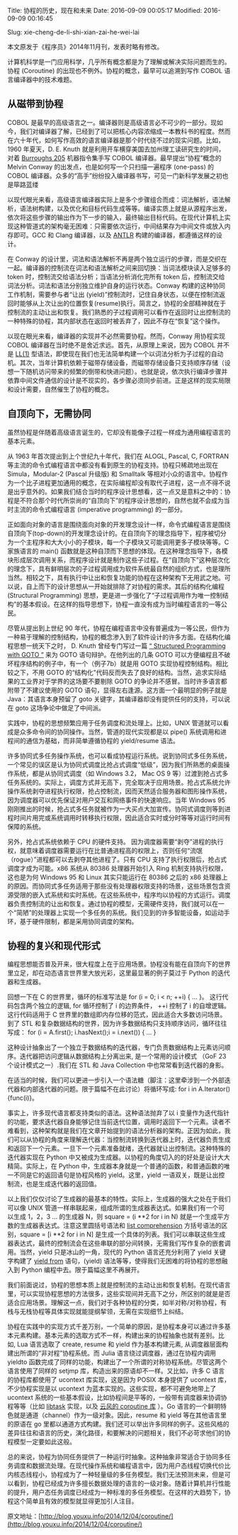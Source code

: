 Title: 协程的历史，现在和未来
Date: 2016-09-09 00:05:17
Modified: 2016-09-09 00:16:45
<!-- Tags: pelican, publishing -->
Slug: xie-cheng-de-li-shi-xian-zai-he-wei-lai
<!-- Authors: Alexis Metaireau, Conan Doyle -->
<!-- Summary: Short version for index and feeds -->

本文原发于《程序员》2014年11月刊，发表时略有修改。 

计算机科学是一门应用科学，几乎所有概念都是为了理解或解决实际问题而生的。协程 (Coroutine) 的出现也不例外。协程的概念，最早可以追溯到写作 COBOL 语言编译器中的技术难题。

## 从磁带到协程

COBOL 是最早的高级语言之一。编译器则是高级语言必不可少的一部分。现如今，我们对编译器了解，已经到了可以把核心内容浓缩成一本教科书的程度。然而在六十年代，如何写作高效的语言编译器是那个时代绕不过的现实问题。比如，1960 年夏天，D. E. Knuth 就是利用开车横穿美国去加州理工读研究生的时间，对着 [Burroughs 205](https://www.cs.virginia.edu/brochure/images/manuals/b205/central/central.html) 机器指令集手写 COBOL 编译器。最早提出“协程”概念的 Melvin Conway 的出发点，也是如何写一个只扫描一遍程序 (one-pass) 的 COBOL 编译器。众多的“高手”纷纷投入编译器书写，可见一门新科学发展之初也是筚路蓝缕

以现代眼光来看，高级语言编译器实际上是多个步骤组合而成：词法解析，语法解析，语法树构建，以及优化和目标代码生成等等。编译实质上就是从源程序出发，依次将这些步骤的输出作为下一步的输入，最终输出目标代码。在现代计算机上实现这种管道式的架构毫无困难：只需要依次运行，中间结果存为中间文件或放入内存即可。GCC 和 Clang 编译器，以及 [ANTLR](http://www.antlr.org/) 构建的编译器，都遵循这样的设计。

在 Conway 的设计里，词法和语法解析不再是两个独立运行的步骤，而是交织在一起。编译器的控制流在词法和语法解析之间来回切换：当词法模块读入足够多的 token 时，控制流交给语法分析；当语法分析消化完所有 token 后，控制流交给词法分析。词法和语法分别独立维护自身的运行状态。Conway 构建的这种协同工作机制，需要参与者“让出 (yield)”控制流时，记住自身状态，以便在控制流返回时能够从上次让出的位置恢复(resume)执行。简言之，协程的全部精神就在于控制流的主动让出和恢复。我们熟悉的子过程调用可以看作在返回时让出控制流的一种特殊的协程，其内部状态在返回时被丢弃了，因此不存在“恢复”这个操作。

以现在眼光来看，编译器的实现并不必然需要协程。然而，Conway 用协程实现 COBOL 编译器在当时绝不是舍近求远。首先，从原理上来说，因为 COBOL 并不是 [LL(1)](https://en.wikipedia.org/wiki/LL_parser) 型语法，即使现在我们也无法简单构建一个以词法分析为子过程的自动机。其次，当年计算机依赖于磁带存储设备，而磁带存储设备只支持顺序存储（设想一下随机访问带来的频繁的倒带和快进问题）。也就是说，依次执行编译步骤并依靠中间文件通信的设计是不现实的，各步骤必须同步前进。正是这样的现实局限和设计需要，自然催生了协程的概念。

## 自顶向下，无需协同

虽然协程是伴随着高级语言诞生的，它却没有能像子过程一样成为通用编程语言的基本元素。

从 1963 年首次提出到上个世纪九十年代，我们在 ALOGL, Pascal, C, FORTRAN 等主流的命令式编程语言中都没有看到原生的协程支持。协程只稀疏地出现在 Simula，Modular-2 (Pascal 升级版) 和 Smalltalk 等相对小众的语言中。协程作为一个比子进程更加通用的概念，在实际编程却没有取代子进程，这一点不得不说是出乎意外的。如果我们结合当时的程序设计思想看，这一点又是意料之中的：协程是不符合那个时代所崇尚的“自顶向下”的程序设计思想的，自然也就不会成为当时主流的命令式编程语言 (imperative programming) 的一部分。

正如面向对象的语言是围绕面向对象的开发理念设计一样，命令式编程语言是围绕自顶向下(top-down)的开发理念设计的。在自顶向下的理念指导下，程序被切分为一个主程序和大大小小的子模块，每一个子模块又可能调用更多子模块等等。C 家族语言的 main() 函数就是这种自顶而下思想的体现。在这种理念指导下，各模块形成层次调用关系，而程序设计就是制作这些子过程。在“自顶向下”这种层次化的理念下，具有鲜明层次的子过程调用成为软件系统最自然的组织方式，也是理所当然。相较之下，具有执行中让出和恢复功能的协程在这种架构下无用武之地。可以说，自上而下的设计思想从一开始就排除了对协程的需求。其后的结构化编程(Structural Programming) 思想，更是进一步强化了“子过程调用作为唯一控制结构”的基本假设。在这样的指导思想下，协程一直没有成为当时编程语言的一等公民。

尽管从提出到上世纪 90 年代，协程在编程语言中没有普遍成为一等公民，但作为一种易于理解的控制结构，协程的概念渗入到了软件设计的许多方面。在结构化编程思想一统天下之时， D. Knuth 曾经专门写过一篇 [“ Structured Programming with GOTO ”](http://c2.com/cgi/wiki?StructuredProgrammingWithGoToStatements) 来为 GOTO 语句辩护。在他列出的几条 GOTO 可以方便编程且不破坏程序结构的例子中，有一个（例子7b）就是用 GOTO 实现协程控制结构。相比较之下，不用 GOTO 的“结构化”代码反而失去了良好的结构。当然，追求实际结果的工业界对于学界的这场要不要剔除 GOTO 的争论并不感冒。当时许多语言都附带了不建议使用的 GOTO 语句，显得左右逢源。这方面一个最明显的例子就是 Java：其语言本身预留了 goto 关键字，其编译器却没有提供任何的支持，可以说在 goto 这场争论中做足了中间派。

实践中，协程的思想频繁应用于任务调度和流处理上。比如，UNIX 管道就可以看成是众多命令间的协同操作。当然，管道的现代实现都是以 pipe() 系统调用和进程间的通信为基础，而非简单遵循协程的 yield/resume 语法。

许多协同式多任务操作系统，也可以看成协程运行系统。说到协同式多任务系统，一个常见的误区是认为协同式调度比抢占式调度“低级”，因为我们所熟悉的桌面操作系统，都是从协同式调度（如 Windows 3.2， Mac OS 9 等）过渡到抢占式多任务系统的。实际上，调度方式并无高下，完全取决于应用场景。抢占式系统允许操作系统剥夺进程执行权限，抢占控制流，因而天然适合服务器和图形操作系统，因为调度器可以优先保证对用户交互和网络事件的快速响应。当年 Windows 95 刚刚推出的时候，抢占式多任务就被作为一大买点大加宣传。协同式调度则等到进程时间片用完或系统调用时转移执行权限，因此适合实时或分时等等对运行时间有保障的系统。

另外，抢占式系统依赖于 CPU 的硬件支持。 因为调度器需要“剥夺”进程的执行权，就意味着调度器需要运行在比普通进程高的权限上，否则任何“流氓（rogue）”进程都可以去剥夺其他进程了。只有 CPU 支持了执行权限后，抢占式调度才成为可能。x86 系统从 80386 处理器开始引入 Ring 机制支持执行权限，这也是为何 Windows 95 和 Linux 其实只能运行在 80386 之后的 x86 处理器上的原因。而协同式多任务适用于那些没有处理器权限支持的场景，这些场景包含资源受限的嵌入式系统和实时系统。在这些系统中，程序均以协程的方式运行。调度器负责控制流的让出和恢复。通过协程的模型，无需硬件支持，我们就可以在一个“简陋”的处理器上实现一个多任务的系统。我们见到的许多智能设备，如运动手环，基于硬件限制，都是采用协同调度的架构。

## 协程的复兴和现代形式

编程思想能否普及开来，很大程度上在于应用场景。协程没有能在自顶向下的世界里立足，却在动态语言世界里大放光彩，这里最显著的例子莫过于 Python 的迭代器和生成器。

回想一下在 C 的世界里，循环的标准写法是 for (i = 0; i < n; ++i) { … }。 这行代码包含两个独立的逻辑, for 循环控制了 i 的边界条件， ++i 控制了 i 的自增逻辑。这行代码适用于 C 世界里的数组即内存位移的范式，因此适合大多数访问场景。到了 STL 和复杂数据结构的世界，因为许多数据结构只支持顺序访问，循环往往写成： for (i = A.first(); i.hasNext();i = i.next()) { … }

这种设计抽象出了一个独立于数据结构的迭代器，专门负责数据结构上元素访问顺序。迭代器把访问逻辑从数据结构上分离出来, 是一个常用的设计模式 （GoF 23个设计模式之一）.我们在 STL 和 Java Collection 中也常常看到迭代器的身影。

在适当的时候，我们可以更进一步引入一个语法糖（脚注：这里牵涉到一个外部迭代器和内部迭代器的问题。限于篇幅不在此讨论）将循环写成: for i in A.Iterator() {func(i)}。

事实上，许多现代语言都支持类似的语法。这种语法抛弃了以 i 变量作为迭代指针的功能，要求迭代器自身能够记住当前迭代位置，调用时返回下一个元素。读者不难看到，这种架构就是我们在文章开始提到的语法分析器的架构。正因为如此，我们可以从协程的角度来理解迭代器：当控制流转换到迭代器上时，迭代器负责生成和返回下一个元素。一旦下一个元素准备就绪，迭代器就让出控制流。这种特殊的迭代器实现在 Python 中又被成为生成器。以协程的角度切入的的好处是设计大大精简。实际上，在 Python 中，生成器本身就是一个普通的函数，和普通函数的唯一不同是它的返回语句是协程风格的 yield。这里，yield 一语双关，既是让出控制流，也是生成迭代器的返回值。

以上我们仅仅讨论了生成器的最基本的特性。实际上，生成器的强大之处在于我们可以像 UNIX 管道一样串联起来，组成所谓的生成器表达式。如果我们有一个可以生成 1，2，3 … 的生成器 N，则 square = (i \*\*2 for i in N) 就是一个生成平方数的生成器表达式。注意这里圆括号语法和 [list comprehension](http://en.wikipedia.org/wiki/List_comprehension) 方括号语法的区别，square = [i \*\*2 for i in N] 是生成一个具体的列表。我们可以串联这些生成器表达式，最终的控制流会在这些串联的部分间转换，无需我们写作复杂的嵌套调用。当然，yield 只是冰山的一角，现代的 Python 语言还充分利用了 yield 关键字构建了 [yield from](https://www.python.org/dev/peps/pep-0380/) 语句，(yield) 语法等等，使得我们无困难的将协程的思想融入到 Python 编程中去。限于篇幅这里不再展开。

我们前面说过，协程的思想本质上就是控制流的主动让出和恢复机制。在现代语言里，可以实现协程思想的方法很多，这些实现间并无高下之分，所区别的就是是否适合应用场景。理解这一点，我们对于各种协程的分类，如半对称/对称协程，有栈与无栈协程等具体实现就能提纲挈领，无需在实现细节上纠结。

协程在实践中的实现方式千差万别，一个简单的原因，是协程本身可以通过许多基本元素构建。基本元素的选取方式不一样，构建出来的协程抽象也就有差别。比如, Lua 语言选取了 create, resume 和 yield 作为基本构建元素, 从调度器层面构建出所谓的“非对程”协程系统。而 Julia 语言绕过调度器，通过在协程内调用 yieldto 函数完成了同样的功能，构建出了一个所谓的对称协程系统。尽管这两个语言使用了同样的 setjmp 库，构造出来的原语却不一样。又比如，许多 C 语言的协程库都使用了 ucontext 库实现，这是因为 POSIX 本身提供了 ucontext 库，不少协程实现是以 ucontext 为蓝本实现的。这些实现，都不可避免地带上了 ucontext 系统的一些基本假设，比如协程间是平等的，一般带有调度器来协调协程等等（比如 [libtask](http://swtch.com/libtask/) 实现，以及 [云风的 coroutine 库](http://blog.codingnow.com/2012/07/c_coroutine.html) ）。Go 语言的一个鲜明特色就是通道（channel）作为一级对象。因此，resume 和 yield 等在其他语言里的原语在 go 里都以通道方式构建。我们还可以举出许多同样的例子。这些风格的差异往往和语言的历史，演化路径，和要解决的问题相关，我们不必苛求他们的协程模型一定要如此这般。

总的来说，协程为协同任务提供了一种运行时抽象。这种抽象非常适合于协同多任务调度和数据流处理。在现代操作系统和编程语言中，因为用户态线程切换代价比内核态线程小，协程成为了一种轻量级的多任务模型。我们无法预测未来，但是可以看到，协程已经成为许多擅长数据处理的语言的一级对象。随着计算机并行性能的提升，用户态任务调度已经成为一种标准的多任务模型。在这样的大趋势下，协程这个简单且有效的模型就显得更加引人注目。


原文地址：[http://blog.youxu.info/2014/12/04/coroutine/](http://blog.youxu.info/2014/12/04/coroutine/)